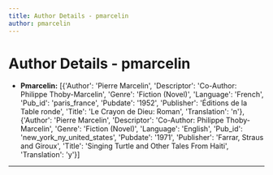 ```yaml
---
title: Author Details - pmarcelin
author: pmarcelin
---
```


# Author Details - pmarcelin

<ul>
    <li><strong>Pmarcelin:</strong> [{'Author': 'Pierre Marcelin', 'Descriptor': 'Co-Author: Philippe Thoby-Marcelin', 'Genre': 'Fiction (Novel)', 'Language': 'French', 'Pub_id': 'paris_france', 'Pubdate': '1952', 'Publisher': 'Éditions de la Table ronde', 'Title': 'Le Crayon de Dieu: Roman', 'Translation': 'n'}, {'Author': 'Pierre Marcelin', 'Descriptor': 'Co-Author: Philippe Thoby-Marcelin', 'Genre': 'Fiction (Novel)', 'Language': 'English', 'Pub_id': 'new_york_ny_united_states', 'Pubdate': '1971', 'Publisher': 'Farrar, Straus and Giroux', 'Title': 'Singing Turtle and Other Tales From Haiti', 'Translation': 'y'}]</li>
</ul>
<hr>